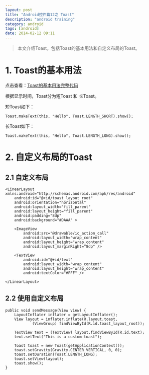```yaml
---
layout: post
title: "Android控件篇12之 Toast"
description: "android training"
category: android
tags: [android]
date: 2014-02-12 09:11
---
```



> 本文介绍Toast。包括Toast的基本用法和自定义布局的Toast。


<a name="anchor1"></a>
# 1. Toast的基本用法

点击查看：[Toast的基本用法完整代码](https://github.com/wangkuiwu/android_applets/tree/master/api_guide/ui/widgets/Toast/01_basic)



根据显示时间，Toast分为短Toast 和 长Toast。

短Toast如下：

    Toast.makeText(this, "Hello", Toast.LENGTH_SHORT).show();

长Toast如下：

    Toast.makeText(this, "Hello", Toast.LENGTH_LONG).show();




<a name="anchor2"></a>
# 2. 自定义布局的Toast

## 2.1 自定义布局

    <LinearLayout xmlns:android="http://schemas.android.com/apk/res/android"
        android:id="@+id/toast_layout_root"
        android:orientation="horizontal"
        android:layout_width="fill_parent"
        android:layout_height="fill_parent"
        android:padding="8dp"
        android:background="#DAAA" >

        <ImageView 
            android:src="@drawable/ic_action_call"
            android:layout_width="wrap_content"
            android:layout_height="wrap_content"
            android:layout_marginRight="8dp" />

        <TextView
            android:id="@+id/text"
            android:layout_width="wrap_content"
            android:layout_height="wrap_content"
            android:textColor="#FFF" />

    </LinearLayout>


## 2.2 使用自定义布局


    public void sendMessage(View view) {
        LayoutInflater inflater = getLayoutInflater();
        View layout = inflater.inflate(R.layout.toast,
                (ViewGroup) findViewById(R.id.toast_layout_root));

        TextView text = (TextView) layout.findViewById(R.id.text);
        text.setText("This is a custom toast");

        Toast toast = new Toast(getApplicationContext());
        toast.setGravity(Gravity.CENTER_VERTICAL, 0, 0); 
        toast.setDuration(Toast.LENGTH_LONG);
        toast.setView(layout);
        toast.show();
    }   


